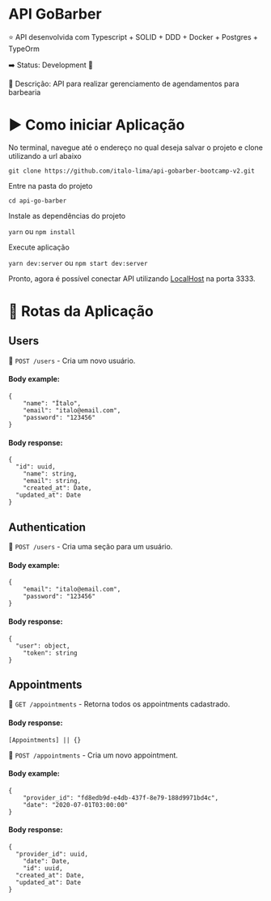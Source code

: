 # API GoBarber 

:star: API desenvolvida com Typescript + SOLID + DDD + Docker + Postgres + TypeOrm

:arrow_right: Status: Development :wrench:

:triangular_flag_on_post: Descrição: API para realizar gerenciamento de agendamentos para barbearia

# :arrow_forward: Como iniciar Aplicação

No terminal, navegue até o endereço no qual deseja salvar o projeto e clone utilizando a url abaixo

`git clone https://github.com/italo-lima/api-gobarber-bootcamp-v2.git`

Entre na pasta do projeto

`cd api-go-barber`

Instale as dependências do projeto

`yarn` ou `npm install`

Execute aplicação

`yarn dev:server` ou `npm start dev:server`

Pronto, agora é possível conectar API utilizando [LocalHost](http://localhost:3333 "API GoBarber") na porta 3333.

# :twisted_rightwards_arrows: Rotas da Aplicação

## Users 

:paperclip: `POST /users` - Cria um novo usuário.

#### Body example:

```
{
	"name": "Ítalo",
	"email": "italo@email.com",
	"password": "123456"
}
```

#### Body response:

```
{
  "id": uuid,
	"name": string,
	"email": string,
	"created_at": Date,
  "updated_at": Date
}
```

## Authentication

:paperclip: `POST /users` - Cria uma seção para um usuário.

#### Body example:

```
{
	"email": "italo@email.com",
	"password": "123456"
}
```

#### Body response:

```
{
  "user": object,
	"token": string
}
```

## Appointments 

:paperclip: `GET /appointments` - Retorna todos os appointments cadastrado.

#### Body response:

``` [Appointments] || {} ```

:paperclip: `POST /appointments` - Cria um novo appointment.

#### Body example:

```
{
	"provider_id": "fd8edb9d-e4db-437f-8e79-188d9971bd4c",
	"date": "2020-07-01T03:00:00"
}
```

#### Body response:

```
{
  "provider_id": uuid,
	"date": Date,
	"id": uuid,
  "created_at": Date,
  "updated_at": Date
}
```
